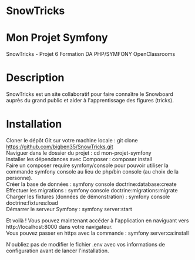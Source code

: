 # SnowTricks

# Mon Projet Symfony 
SnowTricks - Projet 6 Formation DA PHP/SYMFONY OpenClassrooms

# Description
SnowTricks est un site collaboratif pour faire connaître le Snowboard auprès du grand public et aider à l'apprentissage des figures (tricks).

# Installation
Cloner le dépôt Git sur votre machine locale : git clone https://github.com/bigben35/SnowTricks.git  
Naviguer dans le dossier du projet : cd mon-projet-symfony  
Installer les dépendances avec Composer : composer install  
Faire un composer require symfony/console pour pouvoir utiliser la commande symfony console au lieu de php/bin console (au choix de la personne).  
Créer la base de données : symfony console doctrine:database:create  
Effectuer les migrations : symfony console doctrine:migrations:migrate  
Charger les fixtures (données de démonstration) : symfony console doctrine:fixtures:load  
Démarrer le serveur Symfony : symfony server:start

Et voilà ! Vous pouvez maintenant accéder à l'application en naviguant vers http://localhost:8000 dans votre navigateur.  
Vous pouvez passer en https avec la commande : symfony server:ca:install

N'oubliez pas de modifier le fichier .env avec vos informations de configuration avant de lancer l'installation.
